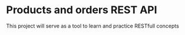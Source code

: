 # Products and orders REST API
This project will serve as a tool to learn and practice RESTfull concepts
